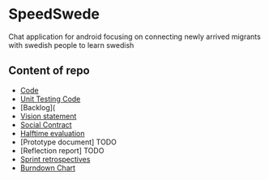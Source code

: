 # SpeedSwede
 Chat application for android focusing on connecting newly arrived migrants with swedish people to learn swedish

## Content of repo
- [Code](https://github.com/ryggan/zweigbergk/tree/master/app/src/main/java/com/zweigbergk/speedswede)
- [Unit Testing Code](https://github.com/ryggan/zweigbergk/tree/master/app/src/test/java/com/zweigbergk/speedswede)
- [Backlog](
- [Vision statement](https://github.com/ryggan/zweigbergk/blob/master/docs/Visionstatement.pdf)
- [Social Contract](https://github.com/ryggan/zweigbergk/blob/master/docs/SocialContract.pdf)
- [Halftime evaluation](https://github.com/ryggan/zweigbergk/blob/master/docs/D2%20-%20Half-time%20Evaluation.pdf)
- [Prototype document] TODO
- [Reflection report] TODO
- [Sprint retrospectives](https://github.com/ryggan/zweigbergk/blob/master/docs/Sprintretrospectives.pdf)
- [Burndown Chart](https://github.com/ryggan/zweigbergk/blob/master/docs/Burndown_chart.jpg)
 #

